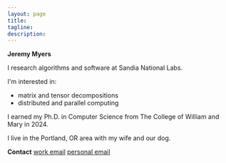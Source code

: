 ```yaml
---
layout: page
title: 
tagline: 
description: 
---
```


**Jeremy Myers**

I research algorithms and software at Sandia National Labs.

I'm interested in:
- matrix and tensor decompositions
- distributed and parallel computing

I earned my Ph.D. in Computer Science from The College of William and Mary in 2024.

I live in the Portland, OR area with my wife and our dog.
 
**Contact**
[work email](mailto:jermyer@sandia.gov)
[personal email](mailto:jeremy.moulton.myers@gmail.com)